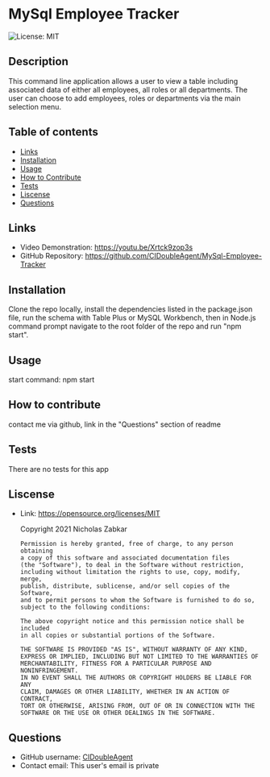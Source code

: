 # MySql Employee Tracker
![License: MIT](https://img.shields.io/badge/License-MIT-yellow.svg)
## Description
This command line application allows a user to view a table including associated data of either all employees, all roles or all departments. The user can choose to add employees, roles or departments via the main selection menu.
## Table of contents
* [Links](#links)
* [Installation](#installation)
* [Usage](#usage)
* [How to Contribute](#how-to-contribute)
* [Tests](#tests)
* [Liscense](#liscense)
* [Questions](#questions)
## Links
* Video Demonstration: https://youtu.be/Xrtck9zop3s
* GitHub Repository: https://github.com/CIDoubleAgent/MySql-Employee-Tracker
## Installation
Clone the repo locally, install the dependencies listed in the package.json file, run the schema with Table Plus or MySQL Workbench, then in Node.js command prompt navigate to the root folder of the repo and run "npm start".
## Usage
start command: npm start
## How to contribute
contact me via github, link in the "Questions" section of readme
## Tests
There are no tests for this app
## Liscense
* Link: https://opensource.org/licenses/MIT  

    Copyright 2021 Nicholas Zabkar

      Permission is hereby granted, free of charge, to any person obtaining 
      a copy of this software and associated documentation files 
      (the "Software"), to deal in the Software without restriction, 
      including without limitation the rights to use, copy, modify, merge, 
      publish, distribute, sublicense, and/or sell copies of the Software, 
      and to permit persons to whom the Software is furnished to do so, 
      subject to the following conditions:

      The above copyright notice and this permission notice shall be included 
      in all copies or substantial portions of the Software.

      THE SOFTWARE IS PROVIDED "AS IS", WITHOUT WARRANTY OF ANY KIND, 
      EXPRESS OR IMPLIED, INCLUDING BUT NOT LIMITED TO THE WARRANTIES OF 
      MERCHANTABILITY, FITNESS FOR A PARTICULAR PURPOSE AND NONINFRINGEMENT. 
      IN NO EVENT SHALL THE AUTHORS OR COPYRIGHT HOLDERS BE LIABLE FOR ANY 
      CLAIM, DAMAGES OR OTHER LIABILITY, WHETHER IN AN ACTION OF CONTRACT, 
      TORT OR OTHERWISE, ARISING FROM, OUT OF OR IN CONNECTION WITH THE 
      SOFTWARE OR THE USE OR OTHER DEALINGS IN THE SOFTWARE.
## Questions
* GitHub username: [CIDoubleAgent](https://github.com/CIDoubleAgent)
* Contact email: This user's email is private